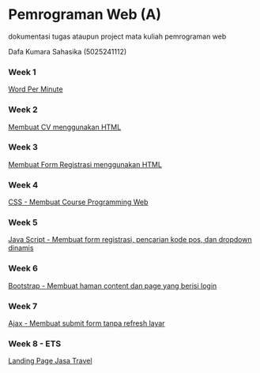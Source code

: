 # Pemrograman Web (A)
dokumentasi tugas ataupun project mata kuliah pemrograman web 

Dafa Kumara Sahasika (5025241112)

### **Week 1**
[Word Per Minute](Word-Per-Minute.md)

### **Week 2**
[Membuat CV menggunakan HTML](cv-html.md)

### **Week 3**
[Membuat Form Registrasi menggunakan HTML](form-and-frame.md)

### **Week 4**
[CSS - Membuat Course Programming Web](course-web-programming.md)

### **Week 5**
[Java Script - Membuat form registrasi, pencarian kode pos, dan dropdown dinamis](java-script.md)

### **Week 6**
[Bootstrap - Membuat haman content dan page yang berisi login](bootsrap.md)

### **Week 7**
[Ajax - Membuat submit form tanpa refresh layar](ajax.md)

### **Week 8 - ETS**
[Landing Page Jasa Travel](travel.md)
